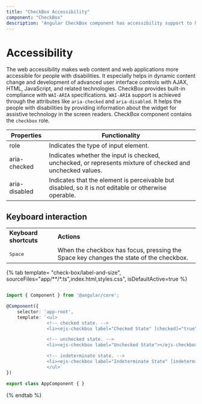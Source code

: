 ```yaml
---
title: "CheckBox Accessibility"
component: "CheckBox"
description: "Angular CheckBox component has accessibility support to help access the features via keyboard, on-screen readers, or other assistive technology devices."
---
```


# Accessibility

The web accessibility makes web content and web applications more accessible for people with disabilities.
It especially helps in dynamic content change and development of advanced user interface controls with AJAX, HTML, JavaScript, and
related technologies. CheckBox provides built-in compliance with `WAI-ARIA` specifications. `WAI-ARIA` support is achieved through
the attributes like `aria-checked` and `aria-disabled`. It helps the people with disabilities by providing information about the
widget for assistive technology in the screen readers. CheckBox component contains the `checkbox` role.

| Properties | Functionality |
| ------------ | ----------------------- |
| role | Indicates the type of input element. |
| aria-checked | Indicates whether the input is checked, unchecked, or represents mixture of checked and unchecked values. |
| aria-disabled | Indicates that the element is perceivable but disabled, so it is not editable or otherwise operable. |

## Keyboard interaction

<!-- markdownlint-disable MD033 -->
<table>
<tr>
<td>
<b>Keyboard shortcuts</b></td><td>
<b>Actions</b></td></tr>
<tr>
<td>
<kbd>Space</kbd></td><td>
When the checkbox has focus, pressing the Space key changes the state of the checkbox.</td></tr>
</table>

{% tab template= "check-box/label-and-size", sourceFiles="app/**/*.ts",index.html,styles.css", isDefaultActive=true %}

```typescript

import { Component } from '@angular/core';

@Component({
    selector: 'app-root',
    template: `<ul>
               <!-- checked state. -->
               <li><ejs-checkbox label="Checked State" [checked]="true"></ejs-checkbox></li>

               <!-- unchecked state. -->
               <li><ejs-checkbox label="Unchecked State"></ejs-checkbox></li>

               <!-- indeterminate state. -->
               <li><ejs-checkbox label="Indeterminate State" [indeterminate]="true"></ejs-checkbox></li>
               </ul>`
})

export class AppComponent { }

```

{% endtab %}